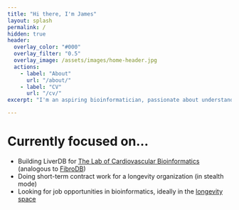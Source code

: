 ```yaml
---
title: "Hi there, I'm James"
layout: splash
permalink: /
hidden: true
header:
  overlay_color: "#000"
  overlay_filter: "0.5"
  overlay_image: /assets/images/home-header.jpg
  actions:
    - label: "About"
      url: "/about/"
    - label: "CV"
      url: "/cv/"
excerpt: "I'm an aspiring bioinformatician, passionate about understanding the science of increasing healthy lifespan."

---
```


# Currently focused on...
- Building LiverDB for [The Lab of Cardiovascular Bioinformatics](http://heartlncrna.github.io/) (analogous to [FibroDB](https://github.com/Bishop-Laboratory/FibroDB))
- Doing short-term contract work for a longevity organization (in stealth mode)
- Looking for job opportunities in bioinformatics, ideally in the [longevity space](https://www.ldeming.com/longevityfaq)
